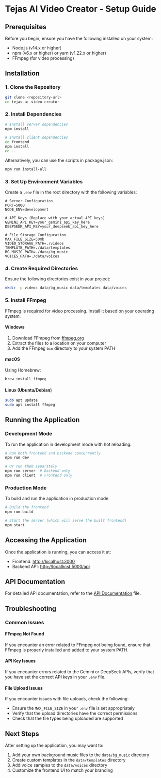 # Tejas AI Video Creator - Setup Guide

## Prerequisites

Before you begin, ensure you have the following installed on your system:

- Node.js (v14.x or higher)
- npm (v6.x or higher) or yarn (v1.22.x or higher)
- FFmpeg (for video processing)

## Installation

### 1. Clone the Repository

```bash
git clone <repository-url>
cd tejas-ai-video-creator
```

### 2. Install Dependencies

```bash
# Install server dependencies
npm install

# Install client dependencies
cd frontend
npm install
cd ..
```

Alternatively, you can use the scripts in package.json:

```bash
npm run install-all
```

### 3. Set Up Environment Variables

Create a `.env` file in the root directory with the following variables:

```
# Server Configuration
PORT=5000
NODE_ENV=development

# API Keys (Replace with your actual API keys)
GEMINI_API_KEY=your_gemini_api_key_here
DEEPSEEK_API_KEY=your_deepseek_api_key_here

# File Storage Configuration
MAX_FILE_SIZE=50mb
VIDEO_STORAGE_PATH=./videos
TEMPLATE_PATH=./data/templates
BG_MUSIC_PATH=./data/bg_music
VOICES_PATH=./data/voices
```

### 4. Create Required Directories

Ensure the following directories exist in your project:

```bash
mkdir -p videos data/bg_music data/templates data/voices
```

### 5. Install FFmpeg

FFmpeg is required for video processing. Install it based on your operating system:

#### Windows

1. Download FFmpeg from [ffmpeg.org](https://ffmpeg.org/download.html)
2. Extract the files to a location on your computer
3. Add the FFmpeg `bin` directory to your system PATH

#### macOS

Using Homebrew:

```bash
brew install ffmpeg
```

#### Linux (Ubuntu/Debian)

```bash
sudo apt update
sudo apt install ffmpeg
```

## Running the Application

### Development Mode

To run the application in development mode with hot reloading:

```bash
# Run both frontend and backend concurrently
npm run dev

# Or run them separately
npm run server  # Backend only
npm run client  # Frontend only
```

### Production Mode

To build and run the application in production mode:

```bash
# Build the frontend
npm run build

# Start the server (which will serve the built frontend)
npm start
```

## Accessing the Application

Once the application is running, you can access it at:

- Frontend: [http://localhost:3000](http://localhost:3000)
- Backend API: [http://localhost:5000/api](http://localhost:5000/api)

## API Documentation

For detailed API documentation, refer to the [API Documentation](./api.md) file.

## Troubleshooting

### Common Issues

#### FFmpeg Not Found

If you encounter an error related to FFmpeg not being found, ensure that FFmpeg is properly installed and added to your system PATH.

#### API Key Issues

If you encounter errors related to the Gemini or DeepSeek APIs, verify that you have set the correct API keys in your `.env` file.

#### File Upload Issues

If you encounter issues with file uploads, check the following:

- Ensure the `MAX_FILE_SIZE` in your `.env` file is set appropriately
- Verify that the upload directories have the correct permissions
- Check that the file types being uploaded are supported

## Next Steps

After setting up the application, you may want to:

1. Add your own background music files to the `data/bg_music` directory
2. Create custom templates in the `data/templates` directory
3. Add voice samples to the `data/voices` directory
4. Customize the frontend UI to match your branding